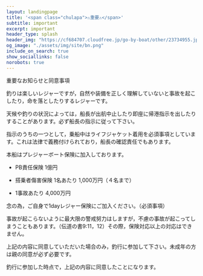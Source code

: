 ```yaml
---
layout: landingpage
title: '<span class="chulapa">⚠重要⚠</span>'
subtitle: important
excerpt: important
header_type: splash
header_img: "https://cf684707.cloudfree.jp/go-by-boat/other/23734955.jpg"
og_image: "./assets/img/site/bn.png"
include_on_search: true
show_sociallinks: false
norobots: true
---
```


重要なお知らせと同意事項

釣りは楽しいレジャーですが，自然や装備を正しく理解していないと事故を起こしたり，命を落としたりするレジャーです。

天候や釣りの状況によっては，船長が出航中止したり即座に帰港指示を出したりすることがあります。必ず船長の指示に従って下さい。

指示のうちの一つとして，乗船中はライフジャケット着用を必須事項としています。これは法律で義務付けられており，船長の確認責任でもあります。

本船はプレジャーボート保険に加入しております。

- PB責任保険  1億円

- 搭乗者傷害保険 1名あたり 1,000万円（４名まで）

- 1事故あたり 4,000万円

念の為，ご自身で1dayレジャー保険にご加入ください。（必須事項）

事故が起こらないように最大限の警戒努力はしますが，不慮の事故が起こってしまうこともあります。（伝道の書9:11，12）その際，保険対応以上の対応はできません。

上記の内容に同意していただいた場合のみ，釣行に参加して下さい。未成年の方は親の同意が必ず必要です。

釣行に参加した時点で，上記の内容に同意したことになります。

